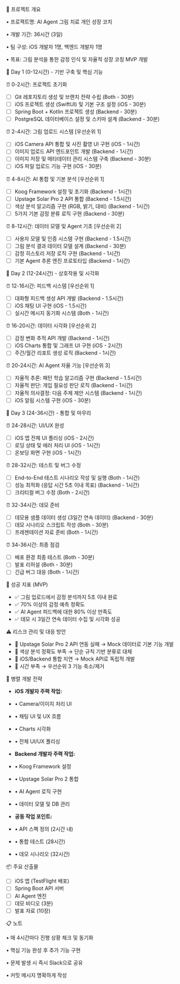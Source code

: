 📅 프로젝트 개요

• 프로젝트명: AI Agent 그림 치료 개인 성장 코치

• 개발 기간: 36시간 (3일)

• 팀 구성: iOS 개발자 1명, 백엔드 개발자 1명

• 목표: 그림 분석을 통한 감정 인식 및 자율적 성장 코칭 MVP 개발

🚀 Day 1 (0-12시간) - 기반 구축 및 핵심 기능

⏰ 0-2시간: 프로젝트 초기화

- [ ] Git 레포지토리 생성 및 브랜치 전략 수립 (Both - 30분)
- [ ] iOS 프로젝트 생성 (SwiftUI) 및 기본 구조 설정 (iOS - 30분)
- [ ] Spring Boot + Kotlin 프로젝트 생성 (Backend - 30분)
- [ ] PostgreSQL 데이터베이스 설정 및 스키마 설계 (Backend - 30분)

⏰ 2-4시간: 그림 업로드 시스템 [우선순위 1]

- [ ] iOS Camera API 통합 및 사진 촬영 UI 구현 (iOS - 1시간)
- [ ] 이미지 업로드 API 엔드포인트 개발 (Backend - 1시간)
- [ ] 이미지 저장 및 메타데이터 관리 시스템 구축 (Backend - 30분)
- [ ] iOS 파일 업로드 기능 구현 (iOS - 30분)

⏰ 4-8시간: AI 통합 및 기본 분석 [우선순위 1]

- [ ] Koog Framework 설정 및 초기화 (Backend - 1시간)
- [ ] Upstage Solar Pro 2 API 통합 (Backend - 1.5시간)
- [ ] 색상 분석 알고리즘 구현 (RGB, 밝기, 대비) (Backend - 1시간)
- [ ] 5가지 기본 감정 분류 로직 구현 (Backend - 30분)

⏰ 8-12시간: 데이터 모델 및 Agent 기초 [우선순위 2]

- [ ] 사용자 모델 및 인증 시스템 구현 (Backend - 1.5시간)
- [ ] 그림 분석 결과 데이터 모델 설계 (Backend - 30분)
- [ ] 감정 히스토리 저장 로직 구현 (Backend - 1시간)
- [ ] 기본 Agent 추론 엔진 프로토타입 (Backend - 1시간)

🌟 Day 2 (12-24시간) - 상호작용 및 시각화

⏰ 12-16시간: 피드백 시스템 [우선순위 1]

- [ ] 대화형 피드백 생성 API 개발 (Backend - 1.5시간)
- [ ] iOS 채팅 UI 구현 (iOS - 1.5시간)
- [ ] 실시간 메시지 동기화 시스템 (Both - 1시간)

⏰ 16-20시간: 데이터 시각화 [우선순위 2]

- [ ] 감정 변화 추적 API 개발 (Backend - 1시간)
- [ ] iOS Charts 통합 및 그래프 UI 구현 (iOS - 2시간)
- [ ] 주간/월간 리포트 생성 로직 (Backend - 1시간)

⏰ 20-24시간: AI Agent 자율 기능 [우선순위 3]

- [ ] 자율적 추론: 패턴 학습 알고리즘 구현 (Backend - 1.5시간)
- [ ] 자율적 판단: 개입 필요성 판단 로직 (Backend - 1시간)
- [ ] 자율적 의사결정: 다음 주제 제안 시스템 (Backend - 1시간)
- [ ] iOS 알림 시스템 구현 (iOS - 30분)

🏁 Day 3 (24-36시간) - 통합 및 마무리

⏰ 24-28시간: UI/UX 완성

- [ ] iOS 앱 전체 UI 폴리싱 (iOS - 2시간)
- [ ] 로딩 상태 및 에러 처리 UI (iOS - 1시간)
- [ ] 온보딩 화면 구현 (iOS - 1시간)

⏰ 28-32시간: 테스트 및 버그 수정

- [ ] End-to-End 테스트 시나리오 작성 및 실행 (Both - 1시간)
- [ ] 성능 최적화 (응답 시간 5초 이내 목표) (Backend - 1시간)
- [ ] 크리티컬 버그 수정 (Both - 2시간)

⏰ 32-34시간: 데모 준비

- [ ] 데모용 샘플 데이터 생성 (3일간 연속 데이터) (Backend - 30분)
- [ ] 데모 시나리오 스크립트 작성 (Both - 30분)
- [ ] 프레젠테이션 자료 준비 (Both - 1시간)

⏰ 34-36시간: 최종 점검

- [ ] 배포 환경 최종 테스트 (Both - 30분)
- [ ] 발표 리허설 (Both - 30분)
- [ ] 긴급 버그 대응 (Both - 1시간)

🎯 성공 지표 (MVP)

- ✅ 그림 업로드에서 감정 분석까지 5초 이내 완료
- ✅ 70% 이상의 감정 예측 정확도
- ✅ AI Agent 피드백에 대한 80% 이상 만족도
- ✅ 데모 시 3일간 연속 데이터 수집 및 시각화 성공

⚠️ 리스크 관리 및 대응 방안

- 🔴 Upstage Solar Pro 2 API 연동 실패 → Mock 데이터로 기본 기능 개발
- 🔴 색상 분석 정확도 부족 → 단순 규칙 기반 분류로 대체
- 🔴 iOS/Backend 통합 지연 → Mock API로 독립적 개발
- 🔴 시간 부족 → 우선순위 3 기능 축소/제거

🤝 병렬 개발 전략

- **iOS 개발자 주력 작업:**
- • Camera/이미지 처리 UI
- • 채팅 UI 및 UX 흐름
- • Charts 시각화
- • 전체 UI/UX 폴리싱

- **Backend 개발자 주력 작업:**
- • Koog Framework 설정
- • Upstage Solar Pro 2 통합
- • AI Agent 로직 구현
- • 데이터 모델 및 DB 관리

- **공동 작업 포인트:**
- • API 스펙 정의 (2시간 내)
- • 통합 테스트 (28시간)
- • 데모 시나리오 (32시간)

📦 주요 산출물

- [ ] iOS 앱 (TestFlight 배포)
- [ ] Spring Boot API 서버
- [ ] AI Agent 엔진
- [ ] 데모 비디오 (3분)
- [ ] 발표 자료 (10장)

📋 노트

• 매 4시간마다 진행 상황 체크 및 동기화

• 핵심 기능 완성 후 추가 기능 구현

• 문제 발생 시 즉시 Slack으로 공유

• 커밋 메시지 명확하게 작성